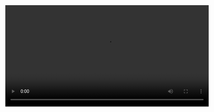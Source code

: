 <video width="640" controls>
  <source src="KMC.mp4" type="video/mp4">
  Your browser does not support the video tag.
</video>
